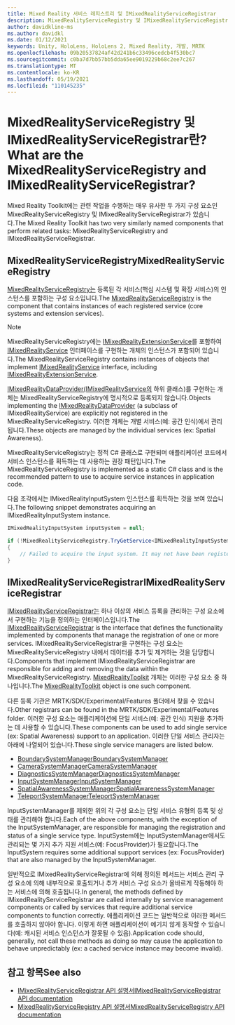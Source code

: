 ```yaml
---
title: Mixed Reality 서비스 레지스트리 및 IMixedRealityServiceRegistrar
description: MixedRealityServiceRegistry 및 IMixedRealityServiceRegistrar에 대한 설명서
author: davidkline-ms
ms.author: davidkl
ms.date: 01/12/2021
keywords: Unity, HoloLens, HoloLens 2, Mixed Reality, 개발, MRTK
ms.openlocfilehash: 09b20537824af42d241b6c33496cedcb4f530bc7
ms.sourcegitcommit: c0ba7d7bb57bb5dda65ee9019229b68c2ee7c267
ms.translationtype: MT
ms.contentlocale: ko-KR
ms.lasthandoff: 05/19/2021
ms.locfileid: "110145235"
---
```

# <a name="what-are-the-mixedrealityserviceregistry-and-imixedrealityserviceregistrar"></a><span data-ttu-id="1effe-104">MixedRealityServiceRegistry 및 IMixedRealityServiceRegistrar란?</span><span class="sxs-lookup"><span data-stu-id="1effe-104">What are the MixedRealityServiceRegistry and IMixedRealityServiceRegistrar?</span></span>

<span data-ttu-id="1effe-105">Mixed Reality Toolkit에는 관련 작업을 수행하는 매우 유사한 두 가지 구성 요소인 MixedRealityServiceRegistry 및 IMixedRealityServiceRegistrar가 있습니다.</span><span class="sxs-lookup"><span data-stu-id="1effe-105">The Mixed Reality Toolkit has two very similarly named components that perform related tasks: MixedRealityServiceRegistry and IMixedRealityServiceRegistrar.</span></span>

## <a name="mixedrealityserviceregistry"></a><span data-ttu-id="1effe-106">MixedRealityServiceRegistry</span><span class="sxs-lookup"><span data-stu-id="1effe-106">MixedRealityServiceRegistry</span></span>

<span data-ttu-id="1effe-107">[MixedRealityServiceRegistry는](xref:Microsoft.MixedReality.Toolkit.MixedRealityServiceRegistry) 등록된 각 서비스(핵심 시스템 및 확장 서비스)의 인스턴스를 포함하는 구성 요소입니다.</span><span class="sxs-lookup"><span data-stu-id="1effe-107">The [MixedRealityServiceRegistry](xref:Microsoft.MixedReality.Toolkit.MixedRealityServiceRegistry) is the component that contains instances of each registered service (core systems and extension services).</span></span>

> [!NOTE]
> <span data-ttu-id="1effe-108">MixedRealityServiceRegistry에는 [IMixedRealityExtensionService](xref:Microsoft.MixedReality.Toolkit.IMixedRealityExtensionService)를 포함하여 [IMixedRealityService](xref:Microsoft.MixedReality.Toolkit.IMixedRealityService) 인터페이스를 구현하는 개체의 인스턴스가 포함되어 있습니다.</span><span class="sxs-lookup"><span data-stu-id="1effe-108">The MixedRealityServiceRegistry contains instances of objects that implement [IMixedRealityService](xref:Microsoft.MixedReality.Toolkit.IMixedRealityService) interface, including [IMixedRealityExtensionService](xref:Microsoft.MixedReality.Toolkit.IMixedRealityExtensionService).</span></span>
>
><span data-ttu-id="1effe-109">[IMixedRealityDataProvider(IMixedRealityService의](xref:Microsoft.MixedReality.Toolkit.IMixedRealityDataProvider) 하위 클래스)를 구현하는 개체는 MixedRealityServiceRegistry에 명시적으로 등록되지 않습니다.</span><span class="sxs-lookup"><span data-stu-id="1effe-109">Objects implementing the [IMixedRealityDataProvider](xref:Microsoft.MixedReality.Toolkit.IMixedRealityDataProvider) (a subclass of IMixedRealityService) are explicitly not registered in the MixedRealityServiceRegistry.</span></span> <span data-ttu-id="1effe-110">이러한 개체는 개별 서비스(예: 공간 인식)에서 관리됩니다.</span><span class="sxs-lookup"><span data-stu-id="1effe-110">These objects are managed by the individual services (ex: Spatial Awareness).</span></span>

<span data-ttu-id="1effe-111">MixedRealityServiceRegistry는 정적 C# 클래스로 구현되며 애플리케이션 코드에서 서비스 인스턴스를 획득하는 데 사용하는 권장 패턴입니다.</span><span class="sxs-lookup"><span data-stu-id="1effe-111">The MixedRealityServiceRegistry is implemented as a static C# class and is the recommended pattern to use to acquire service instances in application code.</span></span>

<span data-ttu-id="1effe-112">다음 조각에서는 IMixedRealityInputSystem 인스턴스를 획득하는 것을 보여 있습니다.</span><span class="sxs-lookup"><span data-stu-id="1effe-112">The following snippet demonstrates acquiring an IMixedRealityInputSystem instance.</span></span>

```c#
IMixedRealityInputSystem inputSystem = null;

if (!MixedRealityServiceRegistry.TryGetService<IMixedRealityInputSystem>(out inputSystem))
{
    // Failed to acquire the input system. It may not have been registered
}
```

## <a name="imixedrealityserviceregistrar"></a><span data-ttu-id="1effe-113">IMixedRealityServiceRegistrar</span><span class="sxs-lookup"><span data-stu-id="1effe-113">IMixedRealityServiceRegistrar</span></span>

<span data-ttu-id="1effe-114">[IMixedRealityServiceRegistrar는](xref:Microsoft.MixedReality.Toolkit.IMixedRealityServiceRegistrar) 하나 이상의 서비스 등록을 관리하는 구성 요소에서 구현하는 기능을 정의하는 인터페이스입니다.</span><span class="sxs-lookup"><span data-stu-id="1effe-114">The [IMixedRealityServiceRegistrar](xref:Microsoft.MixedReality.Toolkit.IMixedRealityServiceRegistrar) is the interface that defines the functionality implemented by components that manage the registration of one or more services.</span></span> <span data-ttu-id="1effe-115">IMixedRealityServiceRegistrar을 구현하는 구성 요소는 MixedRealityServiceRegistry 내에서 데이터를 추가 및 제거하는 것을 담당합니다.</span><span class="sxs-lookup"><span data-stu-id="1effe-115">Components that implement IMixedRealityServiceRegistrar are responsible for adding and removing the data within the MixedRealityServiceRegistry.</span></span> <span data-ttu-id="1effe-116">[MixedRealityToolkit](xref:Microsoft.MixedReality.Toolkit.MixedRealityToolkit) 개체는 이러한 구성 요소 중 하나입니다.</span><span class="sxs-lookup"><span data-stu-id="1effe-116">The [MixedRealityToolkit](xref:Microsoft.MixedReality.Toolkit.MixedRealityToolkit) object is one such component.</span></span>

<span data-ttu-id="1effe-117">다른 등록 기관은 MRTK/SDK/Experimental/Features 폴더에서 찾을 수 있습니다.</span><span class="sxs-lookup"><span data-stu-id="1effe-117">Other registrars can be found in the MRTK/SDK/Experimental/Features folder.</span></span> <span data-ttu-id="1effe-118">이러한 구성 요소는 애플리케이션에 단일 서비스(예: 공간 인식) 지원을 추가하는 데 사용할 수 있습니다.</span><span class="sxs-lookup"><span data-stu-id="1effe-118">These components can be used to add single service (ex: Spatial Awareness) support to an application.</span></span> <span data-ttu-id="1effe-119">이러한 단일 서비스 관리자는 아래에 나열되어 있습니다.</span><span class="sxs-lookup"><span data-stu-id="1effe-119">These single service managers are listed below.</span></span>

- [<span data-ttu-id="1effe-120">BoundarySystemManager</span><span class="sxs-lookup"><span data-stu-id="1effe-120">BoundarySystemManager</span></span>](xref:Microsoft.MixedReality.Toolkit.Experimental.Boundary.BoundarySystemManager)
- [<span data-ttu-id="1effe-121">CameraSystemManager</span><span class="sxs-lookup"><span data-stu-id="1effe-121">CameraSystemManager</span></span>](xref:Microsoft.MixedReality.Toolkit.Experimental.CameraSystem.CameraSystemManager)
- [<span data-ttu-id="1effe-122">DiagnosticsSystemManager</span><span class="sxs-lookup"><span data-stu-id="1effe-122">DiagnosticsSystemManager</span></span>](xref:Microsoft.MixedReality.Toolkit.Experimental.Diagnostics.DiagnosticsSystemManager)
- [<span data-ttu-id="1effe-123">InputSystemManager</span><span class="sxs-lookup"><span data-stu-id="1effe-123">InputSystemManager</span></span>](xref:Microsoft.MixedReality.Toolkit.Experimental.Input.InputSystemManager)
- [<span data-ttu-id="1effe-124">SpatialAwarenessSystemManager</span><span class="sxs-lookup"><span data-stu-id="1effe-124">SpatialAwarenessSystemManager</span></span>](xref:Microsoft.MixedReality.Toolkit.Experimental.SpatialAwareness.SpatialAwarenessSystemManager)
- [<span data-ttu-id="1effe-125">TeleportSystemManager</span><span class="sxs-lookup"><span data-stu-id="1effe-125">TeleportSystemManager</span></span>](xref:Microsoft.MixedReality.Toolkit.Experimental.Teleport.TeleportSystemManager)

<span data-ttu-id="1effe-126">InputSystemManager를 제외한 위의 각 구성 요소는 단일 서비스 유형의 등록 및 상태를 관리해야 합니다.</span><span class="sxs-lookup"><span data-stu-id="1effe-126">Each of the above components, with the exception of the InputSystemManager, are responsible for managing the registration and status of a single service type.</span></span> <span data-ttu-id="1effe-127">InputSystem에는 InputSystemManager에서도 관리되는 몇 가지 추가 지원 서비스(예: FocusProvider)가 필요합니다.</span><span class="sxs-lookup"><span data-stu-id="1effe-127">The InputSystem requires some additional support services (ex: FocusProvider) that are also managed by the InputSystemManager.</span></span>

<span data-ttu-id="1effe-128">일반적으로 IMixedRealityServiceRegistrar에 의해 정의된 메서드는 서비스 관리 구성 요소에 의해 내부적으로 호출되거나 추가 서비스 구성 요소가 올바르게 작동해야 하는 서비스에 의해 호출됩니다.</span><span class="sxs-lookup"><span data-stu-id="1effe-128">In general, the methods defined by IMixedRealityServiceRegistrar are called internally by service management components or called by services that require additional service components to function correctly.</span></span> <span data-ttu-id="1effe-129">애플리케이션 코드는 일반적으로 이러한 메서드를 호출하지 않아야 합니다. 이렇게 하면 애플리케이션이 예기치 않게 동작할 수 있습니다(예: 캐시된 서비스 인스턴스가 잘못될 수 있음).</span><span class="sxs-lookup"><span data-stu-id="1effe-129">Application code should, generally, not call these methods as doing so may cause the application to behave unpredictably (ex: a cached service instance may become invalid).</span></span>

## <a name="see-also"></a><span data-ttu-id="1effe-130">참고 항목</span><span class="sxs-lookup"><span data-stu-id="1effe-130">See also</span></span>

- [<span data-ttu-id="1effe-131">IMixedRealityServiceRegistrar API 설명서</span><span class="sxs-lookup"><span data-stu-id="1effe-131">IMixedRealityServiceRegistrar API documentation</span></span>](xref:Microsoft.MixedReality.Toolkit.IMixedRealityServiceRegistrar)
- [<span data-ttu-id="1effe-132">MixedRealityServiceRegistry API 설명서</span><span class="sxs-lookup"><span data-stu-id="1effe-132">MixedRealityServiceRegistry API documentation</span></span>](xref:Microsoft.MixedReality.Toolkit.MixedRealityServiceRegistry)
